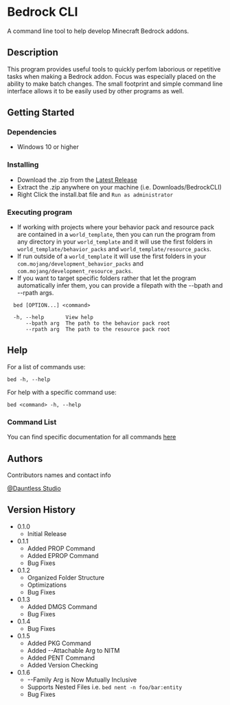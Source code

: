 # Bedrock CLI

A command line tool to help develop Minecraft Bedrock addons.

## Description

This program provides useful tools to quickly perfom laborious or repetitive tasks when making a Bedrock addon. Focus was especially placed on the ability to make batch changes. The small footprint and simple command line interface allows it to be easily used by other programs as well.

## Getting Started

### Dependencies

* Windows 10 or higher

### Installing

* Download the .zip from the [Latest Release](https://github.com/DauntlessStudio/BedrockCLI/releases/latest)
* Extract the .zip anywhere on your machine (i.e. Downloads/BedrockCLI)
* Right Click the install.bat file and `Run as administrator`

### Executing program

* If working with projects where your behavior pack and resource pack are contained in a `world_template`, then you can run the program from any directory in your `world_template` and it will use the first folders in `world_template/behavior_packs` and `world_template/resource_packs`.
* If run outside of a `world_template` it will use the first folders in your `com.mojang/development_behavior_packs` and `com.mojang/development_resource_packs`.
* If you want to target specific folders rather that let the program automatically infer them, you can provide a filepath with the --bpath and --rpath args.
```
  bed [OPTION...] <command>

  -h, --help       View help
      --bpath arg  The path to the behavior pack root
      --rpath arg  The path to the resource pack root
```

## Help

For a list of commands use:
```
bed -h, --help
```
For help with a specific command use:
```
bed <command> -h, --help
```
### Command List
You can find specific documentation for all commands [here](documentation/commands.md)

## Authors

Contributors names and contact info

[@Dauntless Studio](https://github.com//dauntlessstudio)

## Version History

* 0.1.0
    * Initial Release
* 0.1.1
    * Added PROP Command
    * Added EPROP Command
    * Bug Fixes
* 0.1.2
    * Organized Folder Structure
    * Optimizations
    * Bug Fixes
* 0.1.3
    * Added DMGS Command
    * Bug Fixes
* 0.1.4
    * Bug Fixes
* 0.1.5
    * Added PKG Command
    * Added --Attachable Arg to NITM
    * Added PENT Command
    * Added Version Checking
* 0.1.6
    * --Family Arg is Now Mutually Inclusive
    * Supports Nested Files i.e. `bed nent -n foo/bar:entity`
    * Bug Fixes
